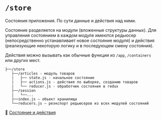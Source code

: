 # `/store`

Состояния приложения. По сути данные и действия над ними. 

Состояние разделяется на модули (вложенные структуры данных). Для управления состоянием в каждом модуле 
имеются редьюсер (непосредственно устанавливает новое состояние модуля) и действия (реализующие некоторую логику и в последующем смену состояния). 

Действия можно вызывать как обычные функции из `/app`, `/containers` или других мест.

```
├──/store
   ├──/articles - модуль товаров
   |   ├── state.js - начальное состояние
   |   ├── actions.js - действия по выборке, созданию товаров
   |   └── reducer.js - обработчик состояния в redux
   ├──/session 
   |   └──...
   ├──index.js — объект хранилища
   └──reducers.js — реэкспорт редьюсеров из всех модулей состояний
```

📖 [Состояние и действия](/docs/check/state.md)